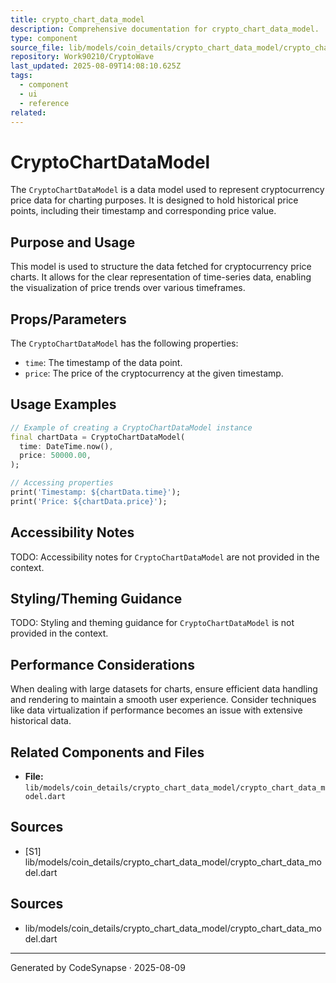 ```yaml
---
title: crypto_chart_data_model
description: Comprehensive documentation for crypto_chart_data_model.
type: component
source_file: lib/models/coin_details/crypto_chart_data_model/crypto_chart_data_model.dart
repository: Work90210/CryptoWave
last_updated: 2025-08-09T14:08:10.625Z
tags:
  - component
  - ui
  - reference
related:
---
```

# CryptoChartDataModel

The `CryptoChartDataModel` is a data model used to represent cryptocurrency price data for charting purposes. It is designed to hold historical price points, including their timestamp and corresponding price value.

## Purpose and Usage

This model is used to structure the data fetched for cryptocurrency price charts. It allows for the clear representation of time-series data, enabling the visualization of price trends over various timeframes.

## Props/Parameters

The `CryptoChartDataModel` has the following properties:

*   `time`: The timestamp of the data point.
*   `price`: The price of the cryptocurrency at the given timestamp.

## Usage Examples

```dart
// Example of creating a CryptoChartDataModel instance
final chartData = CryptoChartDataModel(
  time: DateTime.now(),
  price: 50000.00,
);

// Accessing properties
print('Timestamp: ${chartData.time}');
print('Price: ${chartData.price}');
```

## Accessibility Notes

TODO: Accessibility notes for `CryptoChartDataModel` are not provided in the context.

## Styling/Theming Guidance

TODO: Styling and theming guidance for `CryptoChartDataModel` is not provided in the context.

## Performance Considerations

When dealing with large datasets for charts, ensure efficient data handling and rendering to maintain a smooth user experience. Consider techniques like data virtualization if performance becomes an issue with extensive historical data.

## Related Components and Files

*   **File:** `lib/models/coin_details/crypto_chart_data_model/crypto_chart_data_model.dart`

## Sources

*   [S1] lib/models/coin_details/crypto_chart_data_model/crypto_chart_data_model.dart

## Sources
- lib/models/coin_details/crypto_chart_data_model/crypto_chart_data_model.dart

---
Generated by CodeSynapse · 2025-08-09